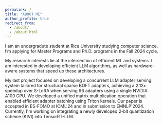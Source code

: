 ```yaml
---
permalink: /
title: "ABOUT ME"
author_profile: true
redirect_from: 
  - /about/
  - /about.html
---
```

I am an undergradute student at Rice University studying computer science. I’m applying for Master Programs and Ph.D. programs in the Fall 2024 cycle. 

My research interests lie at the intersection of efficient ML and systems. I am interested in developing efficient LLM algorithms, as well as hardware-aware systems that speed up these architectures. 

My last project focused on developing a concurrent LLM adapter serving system tailored for structural sparse BOFT adapters, achieving a 2.12x speedup over S-LoRA when serving 96 adapters using a single NVIDIA A100 GPU. We developed a unified matrix multiplication operation that enabled efficient adapter batching using Triton kernels. Our paper is accepted in ES-FOMO at ICML'24 and in submission to EMNLP'2024. Currently, I'm working on integrating a newly developed 2-bit quantization scheme (KIVI) into TensorRT-LLM.
